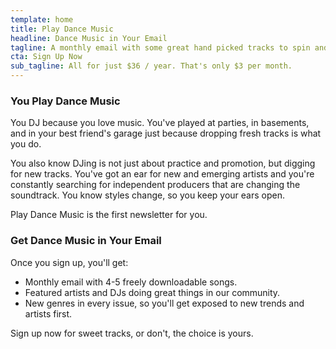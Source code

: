 ```yaml
---
template: home
title: Play Dance Music
headline: Dance Music in Your Email
tagline: A monthly email with some great hand picked tracks to spin and mix.
cta: Sign Up Now
sub_tagline: All for just $36 / year. That's only $3 per month.
---
```


### You Play Dance Music

You DJ because you love music.  You've played at parties, in
basements, and in your best friend's garage just because dropping
fresh tracks is what you do.

You also know DJing is not just about practice and
promotion, but digging for new tracks. You've got an
ear for new and emerging artists and you're
constantly searching for independent producers that
are changing the soundtrack.  You know styles
change, so you keep your ears open.

Play Dance Music is the first newsletter for you.

### Get Dance Music in Your Email

Once you sign up, you'll get:

* Monthly email with 4-5 freely downloadable songs.
* Featured artists and DJs doing great things in our community.
* New genres in every issue, so you'll get exposed to new trends and artists first.

Sign up now for sweet tracks, or don't, the choice is yours.